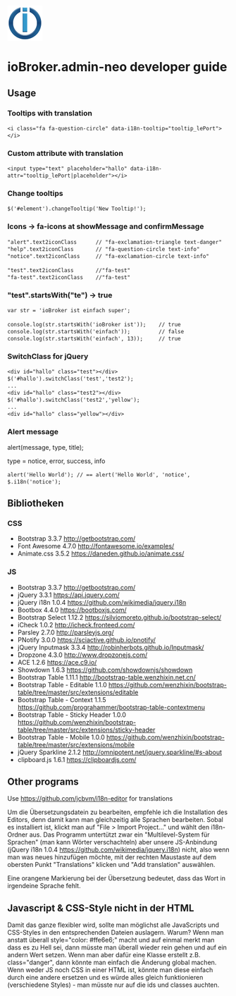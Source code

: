 ![Logo](admin/admin-neo.png)
# ioBroker.admin-neo developer guide

## Usage

### Tooltips with translation

```
<i class="fa fa-question-circle" data-i18n-tooltip="tooltip_lePort"></i>
```

### Custom attribute with translation

```
<input type="text" placeholder="hallo" data-i18n-attr="tooltip_lePort|placeholder"></i>
```

### Change tooltips

```
$('#element').changeTooltip('New Tooltip!');
```

### Icons -> fa-icons at showMessage and confirmMessage

```
"alert".text2iconClass      // "fa-exclamation-triangle text-danger"
"help".text2iconClass       // "fa-question-circle text-info"
"notice".text2iconClass     // "fa-exclamation-circle text-info"

"test".text2iconClass       //"fa-test"
"fa-test".text2iconClass    //"fa-test"
```

### "test".startsWith("te") -> true

```
var str = 'ioBroker ist einfach super';

console.log(str.startsWith('ioBroker ist'));    // true
console.log(str.startsWith('einfach'));         // false
console.log(str.startsWith('einfach', 13));     // true
```

### SwitchClass for jQuery

```
<div id="hallo" class="test"></div>
$('#hallo').switchClass('test','test2');
...
<div id="hallo" class="test2"></div>
$('#hallo').switchClass('test2','yellow');
...
<div id="hallo" class="yellow"></div>
```

### Alert message

alert(message, type, title);

type = notice, error, success, info

```
alert('Hello World'); // == alert('Hello World', 'notice', $.i18n('notice');
```

## Bibliotheken

### CSS
* Bootstrap 3.3.7 http://getbootstrap.com/
* Font Awesome 4.7.0 http://fontawesome.io/examples/
* Animate.css 3.5.2 https://daneden.github.io/animate.css/

### JS
* Bootstrap 3.3.7 http://getbootstrap.com/
* jQuery 3.3.1 https://api.jquery.com/
* jQuery i18n 1.0.4 https://github.com/wikimedia/jquery.i18n
* Bootbox 4.4.0 https://bootboxjs.com/
* Bootstrap Select 1.12.2 https://silviomoreto.github.io/bootstrap-select/
* iCheck 1.0.2 http://icheck.fronteed.com/
* Parsley 2.7.0 http://parsleyjs.org/
* PNotify 3.0.0 https://sciactive.github.io/pnotify/
* jQuery Inputmask 3.3.4 http://robinherbots.github.io/Inputmask/
* Dropzone 4.3.0 http://www.dropzonejs.com/
* ACE 1.2.6 https://ace.c9.io/
* Showdown 1.6.3 https://github.com/showdownjs/showdown
* Bootstrap Table 1.11.1 http://bootstrap-table.wenzhixin.net.cn/
* Bootstrap Table - Editable 1.1.0 https://github.com/wenzhixin/bootstrap-table/tree/master/src/extensions/editable
* Bootstrap Table - Context 1.1.5 https://github.com/prograhammer/bootstrap-table-contextmenu
* Bootstrap Table - Sticky Header 1.0.0 https://github.com/wenzhixin/bootstrap-table/tree/master/src/extensions/sticky-header
* Bootstrap Table - Mobile 1.0.0 https://github.com/wenzhixin/bootstrap-table/tree/master/src/extensions/mobile
* jQuery Sparkline 2.1.2 http://omnipotent.net/jquery.sparkline/#s-about
* clipboard.js 1.6.1 https://clipboardjs.com/

## Other programs
Use https://github.com/jcbvm/i18n-editor for translations

Um die Übersetzungsdatein zu bearbeiten, empfehle ich die Installation des Editors, denn damit kann man gleichzeitig alle Sprachen bearbeiten. Sobal es installiert ist, klickt man auf "File > Import Project..." und wählt den i18n-Ordner aus. Das Programm untertützt zwar ein "Multilevel-System für Sprachen" (man kann Wörter verschachteln) aber unsere JS-Anbindung (jQuery i18n 1.0.4 https://github.com/wikimedia/jquery.i18n) nicht, also wenn man was neues hinzufügen möchte, mit der rechten Maustaste auf dem obersten Punkt "Translations" klicken und "Add translation" auswählen.

Eine orangene Markierung bei der Übersetzung bedeutet, dass das Wort in irgendeine Sprache fehlt.

## Javascript & CSS-Style nicht in der HTML
Damit das ganze flexibler wird, sollte man möglichst alle JavaScripts und CSS-Styles in den entsprechenden Dateien auslagern. Warum? Wenn man anstatt überall style="color: #ffe6e6;" macht und auf einmal merkt man dass es zu Hell sei, dann müsste man überall wieder rein gehen und auf ein andern Wert setzen. Wenn man aber dafür eine Klasse erstellt z.B. class="danger", dann könnte man einfach die Änderung global machen.
Wenn weder JS noch CSS in einer HTML ist, könnte man diese einfach durch eine andere ersetzen und es würde alles gleich funktionieren (verschiedene Styles) - man müsste nur auf die ids und classes auchten.